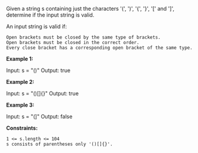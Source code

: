 Given a string s containing just the characters '(', ')', '{', '}', '[' and ']', determine if the input string is valid.

An input string is valid if:

    Open brackets must be closed by the same type of brackets.
    Open brackets must be closed in the correct order.
    Every close bracket has a corresponding open bracket of the same type.


**Example 1:**

Input: s = "()"
Output: true

**Example 2:**

Input: s = "()[]{}"
Output: true

**Example 3:**

Input: s = "(]"
Output: false

**Constraints:**

    1 <= s.length <= 104
    s consists of parentheses only '()[]{}'.

